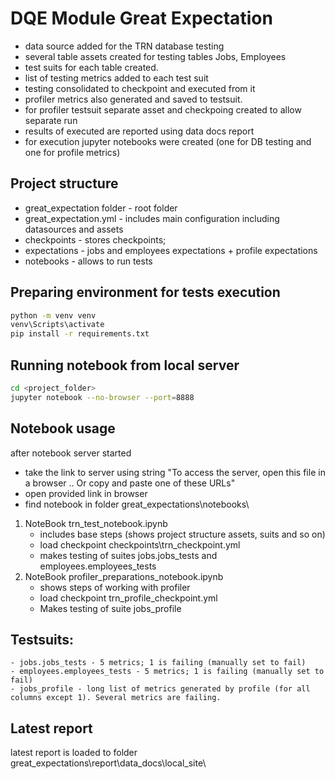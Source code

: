 # DQE Module Great Expectation
 - data source added for the TRN database testing
 - several table assets created for testing tables Jobs, Employees
 - test suits for each table created. 
 - list of testing metrics added to each test suit
 - testing consolidated to checkpoint and executed from it
 - profiler metrics also generated and saved to testsuit.
 - for profiler testsuit separate asset and checkpoing created to allow separate run
 - results of executed are reported using data docs report
 - for execution jupyter notebooks were created (one for DB testing and one for profile metrics)

## Project structure
- great_expectation folder - root folder
- great_expectation.yml - includes main configuration including datasources and assets
- checkpoints - stores checkpoints; 
- expectations - jobs and employees expectations + profile expectations
- notebooks - allows to run tests

## Preparing environment for tests execution
```bash
python -m venv venv 
venv\Scripts\activate
pip install -r requirements.txt
```

## Running notebook from local server
```bash
cd <project_folder>
jupyter notebook --no-browser --port=8888
```

## Notebook usage 
after notebook server started
 - take the link to server using string "To access the server, open this file in a browser .. Or copy and paste one of these URLs"
 - open provided link in browser
 - find notebook in folder great_expectations\notebooks\  

1. NoteBook trn_test_notebook.ipynb
    - includes base steps (shows project structure assets, suits and so on)
    - load checkpoint checkpoints\trn_checkpoint.yml
    - makes testing of suites jobs.jobs_tests and employees.employees_tests
2. NoteBook profiler_preparations_notebook.ipynb
   - shows steps of working with profiler
   - load checkpoint trn_profile_checkpoint.yml
   - Makes testing of suite jobs_profile

## Testsuits:
    - jobs.jobs_tests - 5 metrics; 1 is failing (manually set to fail)
    - employees.employees_tests - 5 metrics; 1 is failing (manually set to fail)
    - jobs_profile - long list of metrics generated by profile (for all columns except 1). Several metrics are failing.
 
## Latest report 
 latest report is loaded to folder
 great_expectations\report\data_docs\local_site\